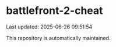 # battlefront-2-cheat

Last updated: 2025-06-26 09:51:54

This repository is automatically maintained.
